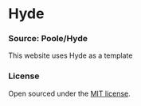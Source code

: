 # Hyde

### Source: Poole/Hyde

This website uses Hyde as a template

### License

Open sourced under the [MIT license](LICENSE.md).
